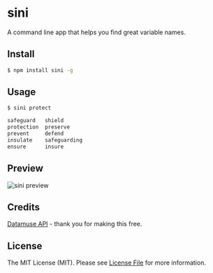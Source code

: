 # sini 
A command line app that helps you find great variable names.

## Install

``` bash
$ npm install sini -g
```

## Usage
``` bash
$ sini protect

safeguard   shield
protection  preserve
prevent     defend
insulate    safeguarding
ensure      insure
```

## Preview
![sini preview](https://cdn.falcon.zone/sini.gif)

## Credits
[Datamuse API](http://www.datamuse.com/api/ "Datamuse Api") - thank you for making this free.
## License
The MIT License (MIT). Please see [License File](LICENSE.md) for more information.
